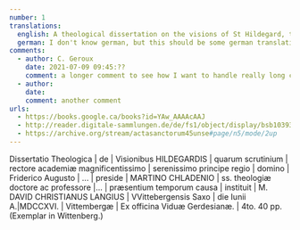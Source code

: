 ```yaml
---
number: 1
translations:
  english: A theological dissertation on the visions of St Hildegard, the examination of which M. David Christianus Langius Saxon of Wittenberg began in the most serene reign of the prince-elector Frederick Augustus and under the leadership of Martinus Chladenius, teacher and professor of holy theology."  From the printery of Vidua Gardensia in June 1716 at Wittenberg. 4to.  40pp. (Copy in Wittenberg)  [Trans. J. Docking]
  german: I don't know german, but this should be some german translation
comments:
  - author: C. Geroux
    date: 2021-07-09 09:45:??
    comment: a longer comment to see how I want to handle really long comments a longer comment to see how I want to handle really long comments a longer comment to see how I want to handle really long comments a longer comment to see how I want to handle really long comments
  - author:
    date: 
    comment: another comment
urls:
  - https://books.google.ca/books?id=YAw_AAAAcAAJ
  - http://reader.digitale-sammlungen.de/de/fs1/object/display/bsb10393472_00001.html
  - https://archive.org/stream/actasanctorum45unse#page/n5/mode/2up
---
```


Dissertatio Theologica | de | Visionibus HILDEGARDIS | quarum scrutinium | rectore academiæ magnificentissimo | serenissimo principe regio | domino | Friderico Augusto | ... | preside | MARTINO CHLADENIO | ss. theologiæ doctore ac professore |... | præsentium temporum causa | instituit | M. DAVID CHRISTIANUS LANGIUS | VVittebergensis Saxo | die Iunii A.|MDCCXVI. | Vittembergæ | Ex officina Viduæ Gerdesianæ. | 4to. 40 pp. (Exemplar in Wittenberg.)